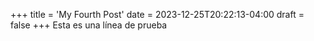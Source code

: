 +++
title = 'My Fourth Post'
date = 2023-12-25T20:22:13-04:00
draft = false
+++
Esta es una línea de prueba